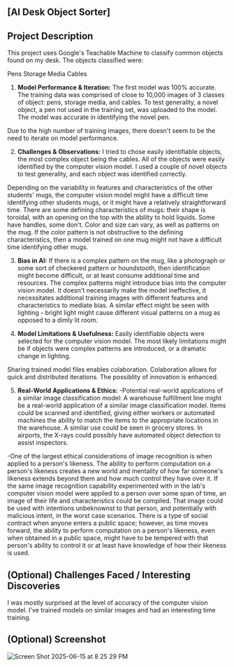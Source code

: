 ## [AI Desk Object Sorter]

## Project Description
This project uses Google's Teachable Machine to classify common objects found on my desk. The objects classified were:

Pens
Storage Media
Cables

1.  **Model Performance & Iteration:**
The first model was 100% accurate. The training data was comprised of close to 10,000 images of 3 classes of object: pens, storage media, and cables. To test generality, a novel object, a pen not used in the training set, was uploaded to the model. The model was accurate in identifying the novel pen.

Due to the high number of training images, there doesn't seem to be the need to iterate on model performance.

2.  **Challenges & Observations:**
I tried to chose easily identifiable objects, the most complex object being the cables. All of the objects were easily identified by the computer vision model. I used a couple of novel objects to test generality, and each object was identified correctly. 

Depending on the variability in features and characteristics of the other students' mugs, the computer vision model might have a difficult time identifying other students mugs, or it might have a relatively straightforward time. There are some defining characteristics of mugs: their shape is toroidal, with an opening on the top with the ability to hold liquids. Some have handles, some don't. Color and size can vary, as well as patterns on the mug. If the color pattern is not obstructive to the defining characteristics, then a model trained on one mug might not have a difficult time identifying other mugs. 

3.  **Bias in AI:**
If there is a complex pattern on the mug, like a photograph or some sort of checkered pattern or houndstooth, then identification might become difficult, or at least consume additional time and resources. The complex patterns might introduce bias into the computer vision model. It doesn't necessarily make the model ineffective, it necessitates additional training images with different features and characteristics to mediate bias. A similar effect might be seen with lighting - bright light might cause different visual patterns on a mug as opposed to a dimly lit room.

4.  **Model Limitations & Usefulness:**
Easily identifiable objects were selected for the computer vision model. The most likely limitations might be if objects were complex patterns are introduced, or a dramatic change in lighting.

Sharing trained model files enables colaboration. Colaboration allows for quick and distributed iterations. The possiblity of innovation is enhanced.

5.  **Real-World Applications & Ethics:**
-Potential real-world applications of a similar image classification model:
A warehouse fulfillment line might be a real-world application of a similar image classification model. Items could be scanned and identified, giving either workers or automated machines the ability to match the items to the appropriate locations in the warehouse. A similar use could be seen in grocery stores. In airports, the X-rays could possibly have automated object detection to assist inspectors.

-One of the largest ethical considerations of image recognition is when applied to a person's likeness. The ability to perform computation on a person's likeness creates a new world and mentality of how far someone's likeness extends beyond them and how much control they have over it. If the same image recognition capability experimented with in the lab's computer vision model were applied to a person over some span of time, an image of their life and characteristics could be compiled. That image could be used with intentions unbeknownst to that person, and potentially with malicious intent, in the worst case scenarios. There is a type of social contract when anyone enters a public space; however, as time moves forward, the ability to perform computation on a person's likeness, even when obtained in a public space, might have to be tempered with that person's ability to control it or at least have knowledge of how their likeness is used.

## (Optional) Challenges Faced / Interesting Discoveries
I was mostly surprised at the level of accuracy of the computer vision model. I've trained models on similar images and had an interesting time training.

## (Optional) Screenshot
![Screen Shot 2025-06-15 at 8 25 29 PM](https://github.com/user-attachments/assets/cb850a0a-17c1-4cb0-8c18-5366c57bd9a4)

